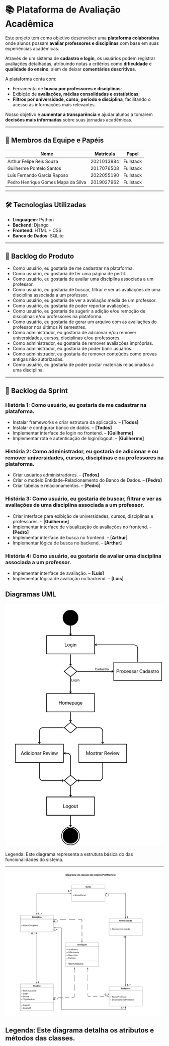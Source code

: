 # 📚 Plataforma de Avaliação Acadêmica

Este projeto tem como objetivo desenvolver uma **plataforma colaborativa** onde alunos possam **avaliar professores e disciplinas** com base em suas experiências acadêmicas.

Através de um sistema de **cadastro e login**, os usuários podem registrar avaliações detalhadas, atribuindo notas a critérios como **dificuldade** e **qualidade do ensino**, além de deixar **comentários descritivos**.

A plataforma conta com:
- Ferramenta de **busca por professores e disciplinas**;
- Exibição de **avaliações, médias consolidadas e estatísticas**;
- **Filtros por universidade, curso, período e disciplina**, facilitando o acesso às informações mais relevantes.

Nosso objetivo é **aumentar a transparência** e ajudar alunos a tomarem **decisões mais informadas** sobre suas jornadas acadêmicas.

---

## 👥 Membros da Equipe e Papéis

| Nome | Matrícula | Papel |
|------|-----------|--------|
| Arthur Felipe Reis Souza | 2021013884 | Fullstack |
| Guilherme Pontelo Santos | 2017076508 | Fullstack |
| Luís Fernando Garcia Raposo | 2022055190 | Fullstack |
| Pedro Henrique Gomes Mapa da Silva | 2019027962 | Fullstack |

---

## 🛠️ Tecnologias Utilizadas

- **Linguagem**: Python  
- **Backend**: Django  
- **Frontend**: HTML + CSS  
- **Banco de Dados**: SQLite

---

## 📌 Backlog do Produto

- Como usuário, eu gostaria de me cadastrar na plataforma.
- Como usuário, eu gostaria de ter uma página de perfil.
- Como usuário, eu gostaria de avaliar uma disciplina associada a um professor.
- Como usuário, eu gostaria de buscar, filtrar e ver as avaliações de uma disciplina associada a um professor.
- Como usuário, eu gostaria de ver a avaliação média de um professor.
- Como usuário, eu gostaria de poder reportar avaliações.
- Como usuário, eu gostaria de sugerir a adição e/ou remoção de disciplinas e/ou professores na plataforma.
- Como usuário, eu gostaria de gerar um arquivo com as avaliações do professor nos últimos N semestres.
- Como administrador, eu gostaria de adicionar e/ou remover universidades, cursos, disciplinas e/ou professores.
- Como administrador, eu gostaria de remover avaliações impróprias.
- Como administrador, eu gostaria de poder banir usuários.
- Como administrador, eu gostaria de remover conteúdos como provas antigas não autorizadas.
- Como usuário, eu gostaria de poder postar materiais relacionados a uma disciplina.

---

## 📆 Backlog da Sprint

### História 1: Como usuário, eu gostaria de me cadastrar na plataforma.
- Instalar frameworks e criar estrutura da aplicação. – **[Todos]**
- Instalar e configurar banco de dados. – **[Todos]**
- Implementar interface de login no frontend. – **[Guilherme]**
- Implementar rota e autenticação de login/logout. – **[Guilherme]**

### História 2: Como administrador, eu gostaria de adicionar e ou remover universidades, cursos, disciplinas e ou professores na plataforma.
- Criar usuários administradores. – **[Todos]**
- Criar o modelo Entidade-Relacionamento do Banco de Dados. – **[Pedro]**
- Criar tabelas e relacionamentos. – **[Pedro]**

### História 3: Como usuário, eu gostaria de buscar, filtrar e ver as avaliações de uma disciplina associada a um professor.
- Criar interface para exibição de universidades, cursos, disciplinas e professores. – **[Guilherme]**
- Implementar interface de visualização de avaliações no frontend. – **[Pedro]**
- Implementar interface de busca no frontend. – **[Arthur]**
- Implementar lógica de busca no backend. – **[Arthur]**

### História 4: Como usuário, eu gostaria de avaliar uma disciplina associada a um professor.
- Implementar interface de avaliação. – **[Luis]**
- Implementar lógica de avaliação no backend. – **[Luis]**

## Diagramas UML

![Diagrama UML 1](./UML_1.jpeg)

Legenda: Este diagrama representa a estrutura básica do das funcionalidades do sistema.

---

![Diagrama UML 2](./UML_2.jpeg)

Legenda: Este diagrama detalha os atributos e métodos das classes.
---

